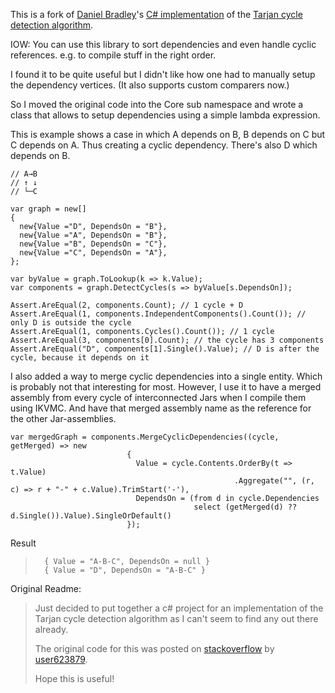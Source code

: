 ﻿This is a fork of [Daniel Bradley](https://github.com/danielrbradley)'s [C# implementation](https://github.com/danielrbradley/CycleDetection) of the [Tarjan cycle detection algorithm](http://en.wikipedia.org/wiki/Tarjan's_strongly_connected_components_algorithm).

IOW: You can use this library to sort dependencies and even handle cyclic references. e.g. to compile stuff in the right order.

I found it to be quite useful but I didn't like how one had to manually setup the dependency vertices. (It also supports custom comparers now.)

So I moved the original code into the Core sub namespace and wrote a class that allows to setup dependencies using a simple lambda expression.

This is example shows a case in which A depends on B, B depends on C but C depends on A. Thus creating a cyclic dependency.
There's also D which depends on B. 

    // A→B
    // ↑ ↓
    // └─C

    var graph = new[]
    {
      new{Value ="D", DependsOn = "B"},
      new{Value ="A", DependsOn = "B"},
      new{Value ="B", DependsOn = "C"},
      new{Value ="C", DependsOn = "A"},
    };

    var byValue = graph.ToLookup(k => k.Value);
    var components = graph.DetectCycles(s => byValue[s.DependsOn]);

    Assert.AreEqual(2, components.Count); // 1 cycle + D
    Assert.AreEqual(1, components.IndependentComponents().Count()); // only D is outside the cycle
    Assert.AreEqual(1, components.Cycles().Count()); // 1 cycle
    Assert.AreEqual(3, components[0].Count); // the cycle has 3 components
    Assert.AreEqual("D", components[1].Single().Value); // D is after the cycle, because it depends on it

I also added a way to merge cyclic dependencies into a single entity. Which is probably not that interesting for most. 
However, I use it to have a merged assembly from every cycle of interconnected Jars when I compile them using IKVMC. And have that merged assembly name as the reference for the other Jar-assemblies.

    var mergedGraph = components.MergeCyclicDependencies((cycle, getMerged) => new
                              {
                                Value = cycle.Contents.OrderBy(t => t.Value)
                                                      .Aggregate("", (r, c) => r + "-" + c.Value).TrimStart('-'),
                                DependsOn = (from d in cycle.Dependencies
                                             select (getMerged(d) ?? d.Single()).Value).SingleOrDefault()
                              });
Result

>		{ Value = "A-B-C", DependsOn = null }
>		{ Value = "D", DependsOn = "A-B-C" }


Original Readme:

> Just decided to put together a c# project for an implementation of the Tarjan cycle detection algorithm as I can't seem to find any out there already.
> 
> The original code for this was posted on [stackoverflow](http://stackoverflow.com/questions/6643076/tarjan-cycle-detection-help-c-sharp) by [user623879](http://stackoverflow.com/users/623879/user623879). 
> 
> Hope this is useful!
